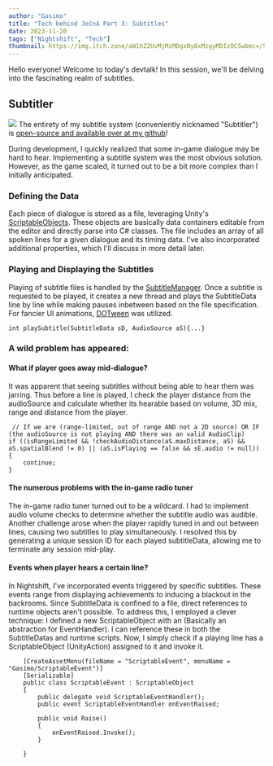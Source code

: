 ```yaml
---
author: "Gasimo"
title: "Tech behind Ječná Part 3: Subtitles"
date: 2023-11-20
tags: ["Nightshift", "Tech"]
thumbnail: https://img.itch.zone/aW1hZ2UvMjMzMDgxNy8xMzgyMDIzOC5wbmc=/500x/ZJw6LR.png
---
```


Hello everyone! Welcome to today's devtalk! In this session, we'll be delving into the fascinating realm of subtitles.

## Subtitler
![](https://img.itch.zone/aW1nLzE0MDgyODA5LnBuZw==/original/Qj9uek.png)
The entirety of my subtitle system (conveniently nicknamed "Subtitler") is [open-source and available over at my github](https://github.com/GasimoCodes/Subtitler)!

During development, I quickly realized that some in-game dialogue may be hard to hear. Implementing a subtitle system was the most obvious solution. However, as the game scaled, it turned out to be a bit more complex than I initially anticipated.


### Defining the Data
Each piece of dialogue is stored as a file, leveraging Unity's [ScriptableObjects](https://docs.unity3d.com/Manual/class-ScriptableObject.html). These objects are basically data containers editable from the editor and directly parse into C# classes. The file includes an array of all spoken lines for a given dialogue and its timing data. I've also incorporated additional properties, which I'll discuss in more detail later.


### Playing and Displaying the Subtitles
Playing of subtitle files is handled by the [SubtitleManager](https://github.com/GasimoCodes/Subtitler/blob/main/Assets/Gasimo/com.gasimo.subtitler/Runtime/Scripts/SubtitlerUI.cs). Once a subtitle is requested to be played, it creates a new thread and plays the SubtitleData line by line while making pauses inbetween based on the file specification. For fancier UI animations, [DOTween](https://dotween.demigiant.com/) was utilized.

```
int playSubtitle(SubtitleData sD, AudioSource aS){...}
```

### A wild problem has appeared:
#### What if player goes away mid-dialogue?
It was apparent that seeing subtitles without being able to hear them was jarring. Thus before a line is played, I check the player distance from the audioSource and calculate whether its hearable based on volume, 3D mix, range and distance from the player.

```
 // If we are (range-limited, out of range AND not a 2D source) OR IF (the audioSource is not playing AND there was an valid AudioClip)
if ((isRangeLimited && !checkAudioDistance(aS.maxDistance, aS) && aS.spatialBlend != 0) || (aS.isPlaying == false && sE.audio != null))
{
    continue;
}
```

#### The numerous problems with the in-game radio tuner
The in-game radio tuner turned out to be a wildcard. I had to implement audio volume checks to determine whether the subtitle audio was audible. Another challenge arose when the player rapidly tuned in and out between lines, causing two subtitles to play simultaneously. I resolved this by generating a unique session ID for each played subtitleData, allowing me to terminate any session mid-play.

#### Events when player hears a certain line?
In Nightshift, I've incorporated events triggered by specific subtitles. These events range from displaying achievements to inducing a blackout in the backrooms. Since SubtitleData is confined to a file, direct references to runtime objects aren't possible. To address this, I employed a clever technique: I defined a new ScriptableObject with an <UnityAction> (Basically an abstraction for EventHandler). I can reference these in both the SubtitleDatas and runtime scripts. Now, I simply check if a playing line has a ScriptableObject (UnityAction) assigned to it and invoke it.

```
    [CreateAssetMenu(fileName = "ScriptableEvent", menuName = "Gasimo/ScriptableEvent")]
    [Serializable]
    public class ScriptableEvent : ScriptableObject
    {
        public delegate void ScriptableEventHandler();
        public event ScriptableEventHandler onEventRaised;

        public void Raise()
        {
            onEventRaised.Invoke();
        }

    }
```